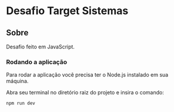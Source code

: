 # Desafio Target Sistemas

## Sobre

Desafio feito em JavaScript.

### Rodando a aplicação

Para rodar a aplicação você precisa ter o Node.js instalado em sua máquina.

Abra seu terminal no diretório raiz do projeto e insira o comando: 

```
npm run dev
```
